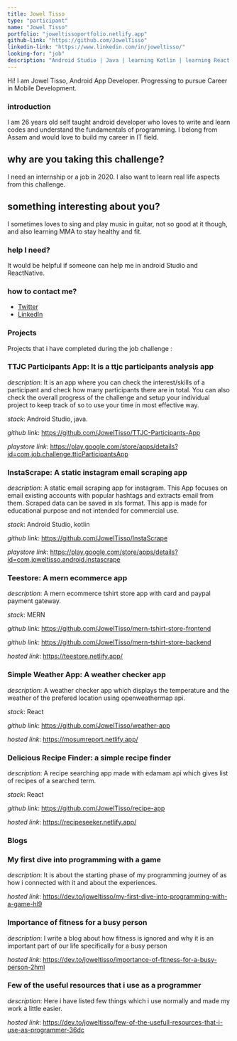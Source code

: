 ```yaml
---
title: Jowel Tisso
type: "participant"
name: "Jowel Tisso"
portfolio: "joweltissoportfolio.netlify.app"
github-link: "https://github.com/JowelTisso"
linkedin-link: "https://www.linkedin.com/in/joweltisso/"
looking-for: "job"
description: "Android Studio | Java | learning Kotlin | learning React | learning JavaScript"
---
```


Hi! I am Jowel Tisso, Android App Developer. Progressing to pursue Career in Mobile Development.

### introduction

I am 26 years old self taught android developer who loves to write and learn codes and understand the fundamentals of programming. I belong from Assam and would love to build my career in IT field.

## why are you taking this challenge?

I need an internship or a job in 2020.
I also want to learn real life aspects from this challenge.

## something interesting about you?

I sometimes loves to sing and play music in guitar, not so good at it though, and also learning MMA to stay healthy and fit.

### help I need?

It would be helpful if someone can help me in android Studio and ReactNative.

### how to contact me?

- [Twitter](https://twitter.com/joweltisso)
- [LinkedIn](https://www.linkedin.com/in/joweltisso)

### Projects

Projects that i have completed during the job challenge :

### TTJC Participants App: It is a ttjc participants analysis app

_description_: It is an app where you can check the interest/skills of a participant and check how many participants there are in total.
You can also check the overall progress of the challenge and setup your individual project to keep track of so to use your time in most effective way.

_stack_: Android Studio, java.

_github link_: https://github.com/JowelTisso/TTJC-Participants-App

_playstore link_: https://play.google.com/store/apps/details?id=com.job.challenge.ttjcParticipantsApp

### InstaScrape: A static instagram email scraping app

_description_: A static email scraping app for instagram. This App focuses on email existing accounts with popular hashtags and extracts email from them. Scraped data can be saved in xls format. This app is made for educational purpose and not intended for commercial use.

_stack_: Android Studio, kotlin

_github link_: https://github.com/JowelTisso/InstaScrape

_playstore link_: https://play.google.com/store/apps/details?id=com.joweltisso.android.instascrape

### Teestore: A mern ecommerce app

_description_: A mern ecommerce tshirt store app with card and paypal payment gateway.

_stack_: MERN

_github link_: https://github.com/JowelTisso/mern-tshirt-store-frontend

_github link_: https://github.com/JowelTisso/mern-tshirt-store-backend

_hosted link_: https://teestore.netlify.app/

### Simple Weather App: A weather checker app

_description_: A weather checker app which displays the temperature and the weather of the prefered location using openweathermap api.

_stack_: React

_github link_: https://github.com/JowelTisso/weather-app

_hosted link_: https://mosumreport.netlify.app/

### Delicious Recipe Finder: a simple recipe finder

_description_: A recipe searching app made with edamam api which gives list of recipes of a searched term.

_stack_: React

_github link_: https://github.com/JowelTisso/recipe-app

_hosted link_: https://recipeseeker.netlify.app/

### Blogs

### My first dive into programming with a game

_description_: It is about the starting phase of my programming journey of as how i connected with it and about the experiences.

_hosted link_: https://dev.to/joweltisso/my-first-dive-into-programming-with-a-game-hl9

### Importance of fitness for a busy person

_description_: I write a blog about how fitness is ignored and why it is an important part of our life specifically for a busy person

_hosted link_: https://dev.to/joweltisso/importance-of-fitness-for-a-busy-person-2hml

### Few of the useful resources that i use as a programmer

_description_: Here i have listed few things which i use normally and made my work a little easier.

_hosted link_: https://dev.to/joweltisso/few-of-the-usefull-resources-that-i-use-as-programmer-36dc
